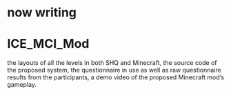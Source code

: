 # now writing

# ICE_MCI_Mod

the layouts of all the levels in both SHQ and Minecraft,
the source code of the proposed system, the questionnaire in use as well as raw questionnaire results from the participants, a demo video of the proposed Minecraft mod’s gameplay.
